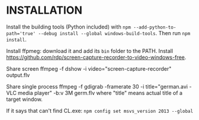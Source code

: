 # INSTALLATION
Install the building tools (Python included) with `npm --add-python-to-path='true' --debug install --global windows-build-tools`.
Then run `npm install`.


Install ffpmeg: download it and add its `bin` folder to the PATH.
Install https://github.com/rdp/screen-capture-recorder-to-video-windows-free.

Share screen
ffmpeg -f dshow -i video="screen-capture-recorder" output.flv

Share single process
ffmpeg -f gdigrab -framerate 30 -i title="german.avi - VLC media player" -b:v 3M  germ.flv
where "title" means actual title of a target window.


If it says that can't find CL.exe:
`npm config set msvs_version 2013 --global`
